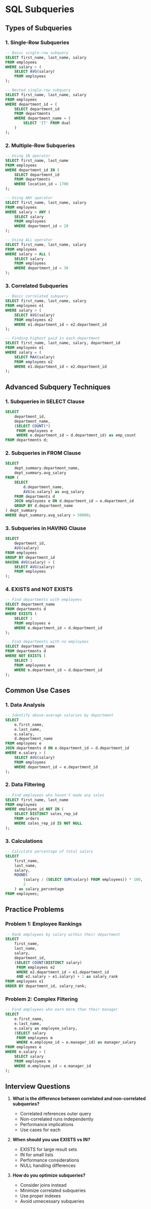 # SQL Subqueries

## Types of Subqueries

### 1. Single-Row Subqueries
```sql
-- Basic single-row subquery
SELECT first_name, last_name, salary
FROM employees
WHERE salary > (
    SELECT AVG(salary)
    FROM employees
);

-- Nested single-row subquery
SELECT first_name, last_name, salary
FROM employees
WHERE department_id = (
    SELECT department_id
    FROM departments
    WHERE department_name = (
        SELECT 'IT' FROM dual
    )
);
```

### 2. Multiple-Row Subqueries
```sql
-- Using IN operator
SELECT first_name, last_name
FROM employees
WHERE department_id IN (
    SELECT department_id
    FROM departments
    WHERE location_id = 1700
);

-- Using ANY operator
SELECT first_name, last_name, salary
FROM employees
WHERE salary > ANY (
    SELECT salary
    FROM employees
    WHERE department_id = 20
);

-- Using ALL operator
SELECT first_name, last_name, salary
FROM employees
WHERE salary > ALL (
    SELECT salary
    FROM employees
    WHERE department_id = 30
);
```

### 3. Correlated Subqueries
```sql
-- Basic correlated subquery
SELECT first_name, last_name, salary
FROM employees e1
WHERE salary > (
    SELECT AVG(salary)
    FROM employees e2
    WHERE e1.department_id = e2.department_id
);

-- Finding highest paid in each department
SELECT first_name, last_name, salary, department_id
FROM employees e1
WHERE salary = (
    SELECT MAX(salary)
    FROM employees e2
    WHERE e1.department_id = e2.department_id
);
```

## Advanced Subquery Techniques

### 1. Subqueries in SELECT Clause
```sql
SELECT 
    department_id,
    department_name,
    (SELECT COUNT(*) 
     FROM employees e 
     WHERE e.department_id = d.department_id) as emp_count
FROM departments d;
```

### 2. Subqueries in FROM Clause
```sql
SELECT 
    dept_summary.department_name,
    dept_summary.avg_salary
FROM (
    SELECT 
        d.department_name,
        AVG(e.salary) as avg_salary
    FROM departments d
    JOIN employees e ON d.department_id = e.department_id
    GROUP BY d.department_name
) dept_summary
WHERE dept_summary.avg_salary > 50000;
```

### 3. Subqueries in HAVING Clause
```sql
SELECT 
    department_id,
    AVG(salary)
FROM employees
GROUP BY department_id
HAVING AVG(salary) > (
    SELECT AVG(salary)
    FROM employees
);
```

### 4. EXISTS and NOT EXISTS
```sql
-- Find departments with employees
SELECT department_name
FROM departments d
WHERE EXISTS (
    SELECT 1 
    FROM employees e
    WHERE e.department_id = d.department_id
);

-- Find departments with no employees
SELECT department_name
FROM departments d
WHERE NOT EXISTS (
    SELECT 1 
    FROM employees e
    WHERE e.department_id = d.department_id
);
```

## Common Use Cases

### 1. Data Analysis
```sql
-- Identify above-average salaries by department
SELECT 
    e.first_name,
    e.last_name,
    e.salary,
    d.department_name
FROM employees e
JOIN departments d ON e.department_id = d.department_id
WHERE e.salary > (
    SELECT AVG(salary)
    FROM employees
    WHERE department_id = e.department_id
);
```

### 2. Data Filtering
```sql
-- Find employees who haven't made any sales
SELECT first_name, last_name
FROM employees
WHERE employee_id NOT IN (
    SELECT DISTINCT sales_rep_id
    FROM orders
    WHERE sales_rep_id IS NOT NULL
);
```

### 3. Calculations
```sql
-- Calculate percentage of total salary
SELECT 
    first_name,
    last_name,
    salary,
    ROUND(
        (salary / (SELECT SUM(salary) FROM employees)) * 100,
        2
    ) as salary_percentage
FROM employees;
```

## Practice Problems

### Problem 1: Employee Rankings
```sql
-- Rank employees by salary within their department
SELECT 
    first_name,
    last_name,
    salary,
    department_id,
    (SELECT COUNT(DISTINCT salary)
     FROM employees e2
     WHERE e2.department_id = e1.department_id
     AND e2.salary > e1.salary) + 1 as salary_rank
FROM employees e1
ORDER BY department_id, salary_rank;
```

### Problem 2: Complex Filtering
```sql
-- Find employees who earn more than their manager
SELECT 
    e.first_name,
    e.last_name,
    e.salary as employee_salary,
    (SELECT salary 
     FROM employees m 
     WHERE m.employee_id = e.manager_id) as manager_salary
FROM employees e
WHERE e.salary > (
    SELECT salary
    FROM employees m
    WHERE m.employee_id = e.manager_id
);
```

## Interview Questions

1. **What is the difference between correlated and non-correlated subqueries?**
   - Correlated references outer query
   - Non-correlated runs independently
   - Performance implications
   - Use cases for each

2. **When should you use EXISTS vs IN?**
   - EXISTS for large result sets
   - IN for small lists
   - Performance considerations
   - NULL handling differences

3. **How do you optimize subqueries?**
   - Consider joins instead
   - Minimize correlated subqueries
   - Use proper indexes
   - Avoid unnecessary subqueries
